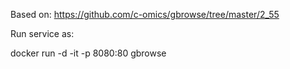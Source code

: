 Based on: https://github.com/c-omics/gbrowse/tree/master/2_55

Run service as: 

docker run -d -it -p 8080:80 gbrowse


